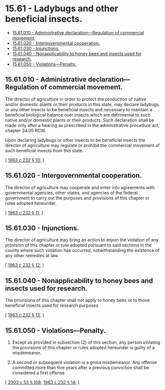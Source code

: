 # 15.61 - Ladybugs and other beneficial insects.
* [15.61.010 - Administrative declaration—Regulation of commercial movement.](#1561010---administrative-declarationregulation-of-commercial-movement)
* [15.61.020 - Intergovernmental cooperation.](#1561020---intergovernmental-cooperation)
* [15.61.030 - Injunctions.](#1561030---injunctions)
* [15.61.040 - Nonapplicability to honey bees and insects used for research.](#1561040---nonapplicability-to-honey-bees-and-insects-used-for-research)
* [15.61.050 - Violations—Penalty.](#1561050---violationspenalty)
## 15.61.010 - Administrative declaration—Regulation of commercial movement.
The director of agriculture in order to protect the production of native and/or domestic plants or their products in this state, may declare ladybugs or any other insects to be beneficial insects and necessary to maintain a beneficial biological balance over insects which are detrimental to such native and/or domestic plants or their products. Such declaration shall be made only after a hearing as prescribed in the administrative procedure act, chapter 34.05 RCW.

Upon declaring ladybugs or other insects to be beneficial insects the director of agriculture may regulate or prohibit the commercial movement of such beneficial insects from this state.

\[ [1963 c 232 § 10](http://leg.wa.gov/CodeReviser/documents/sessionlaw/1963c232.pdf?cite=1963%20c%20232%20§%2010); \]

## 15.61.020 - Intergovernmental cooperation.
The director of agriculture may cooperate and enter into agreements with governmental agencies, other states, and agencies of the federal government to carry out the purposes and provisions of this chapter or rules adopted hereunder.

\[ [1963 c 232 § 11](http://leg.wa.gov/CodeReviser/documents/sessionlaw/1963c232.pdf?cite=1963%20c%20232%20§%2011); \]

## 15.61.030 - Injunctions.
The director of agriculture may bring an action to enjoin the violation of any provision of this chapter or rule adopted pursuant to said sections in the county where such violation has occurred, notwithstanding the existence of any other remedies at law.

\[ [1963 c 232 § 12](http://leg.wa.gov/CodeReviser/documents/sessionlaw/1963c232.pdf?cite=1963%20c%20232%20§%2012); \]

## 15.61.040 - Nonapplicability to honey bees and insects used for research.
The provisions of this chapter shall not apply to honey bees or to those beneficial insects used for research purposes.

\[ [1963 c 232 § 13](http://leg.wa.gov/CodeReviser/documents/sessionlaw/1963c232.pdf?cite=1963%20c%20232%20§%2013); \]

## 15.61.050 - Violations—Penalty.
1. Except as provided in subsection (2) of this section, any person violating the provisions of this chapter or rules adopted hereunder is guilty of a misdemeanor.

2. A second or subsequent violation is a gross misdemeanor. Any offense committed more than five years after a previous conviction shall be considered a first offense.

\[ [2003 c 53 § 108](http://lawfilesext.leg.wa.gov/biennium/2003-04/Pdf/Bills/Session%20Laws/Senate/5758.SL.pdf?cite=2003%20c%2053%20§%20108); [1963 c 232 § 14](http://leg.wa.gov/CodeReviser/documents/sessionlaw/1963c232.pdf?cite=1963%20c%20232%20§%2014); \]


